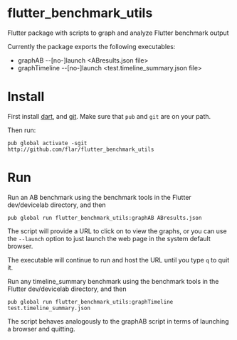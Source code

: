 # flutter_benchmark_utils

Flutter package with scripts to graph and analyze Flutter benchmark output

Currently the package exports the following executables:
- graphAB --[no-]launch <ABresults.json file>
- graphTimeline --[no-]launch <test.timeline_summary.json file>

# Install

First install [dart](https://dart.dev/get-dart), and
[git](https://git-scm.com/book/en/v2/Getting-Started-Installing-Git).
Make sure that `pub` and `git` are on your path.

Then run:
```shell
pub global activate -sgit http://github.com/flar/flutter_benchmark_utils
```

# Run

Run an AB benchmark using the benchmark tools in the Flutter dev/devicelab directory,
and then
```shell
pub global run flutter_benchmark_utils:graphAB ABresults.json
```

The script will provide a URL to click on to view the graphs, or you can use the `--launch`
option to just launch the web page in the system default browser.

The executable will continue to run and host the URL until you type `q` to quit it.

Run any timeline_summary benchmark using the benchmark tools in the Flutter dev/devicelab
directory, and then
```shell
pub global run flutter_benchmark_utils:graphTimeline test.timeline_summary.json
```

The script behaves analogously to the graphAB script in terms of launching a browser and
quitting.